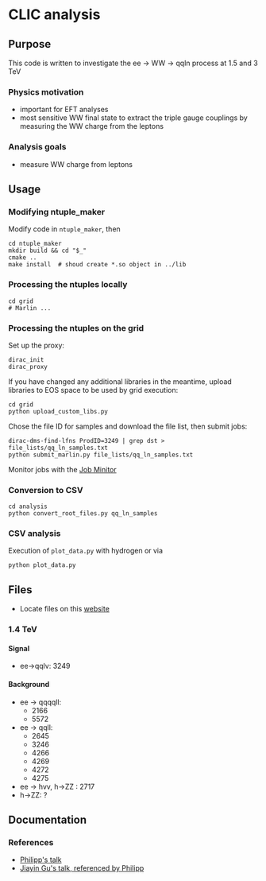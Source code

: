 # CLIC analysis


## Purpose
This code is written to investigate the ee -> WW -> qqln process at 1.5 and 3 TeV

### Physics motivation
- important for EFT analyses
- most sensitive WW final state to extract the triple gauge couplings by measuring the WW charge from the leptons

### Analysis goals
- measure WW charge from leptons


## Usage
### Modifying ntuple_maker
Modify code in `ntuple_maker`, then
```shell
cd ntuple_maker
mkdir build && cd "$_"
cmake ..
make install  # shoud create *.so object in ../lib
```

### Processing the ntuples locally
```shell
cd grid
# Marlin ...
```

### Processing the ntuples on the grid
Set up the proxy:
```shell
dirac_init
dirac_proxy
```
If you have changed any additional libraries in the meantime, upload libraries to EOS space to be used by grid execution:
```shell
cd grid
python upload_custom_libs.py
```
Chose the file ID for samples and download the file list, then submit jobs:
```shell
dirac-dms-find-lfns ProdID=3249 | grep dst > file_lists/qq_ln_samples.txt
python submit_marlin.py file_lists/qq_ln_samples.txt
```
Monitor jobs with the [Job Minitor](https://voilcdiracwebapp.cern.ch/DIRAC/?view=tabs&theme=Grey&url_state=1|*DIRAC.JobMonitor.classes.JobMonitor:,)

### Conversion to CSV
```shell
cd analysis
python convert_root_files.py qq_ln_samples
```

### CSV analysis
Execution of `plot_data.py` with hydrogen or via
```shell
python plot_data.py
```


## Files
- Locate files on this [website](https://twiki.cern.ch/twiki/bin/view/CLIC/MonteCarloSamplesForTheHiggsPaper)
### 1.4 TeV

#### Signal
* ee->qqlv: 3249

#### Background
* ee -> qqqqll: 
    * 2166
    * 5572
* ee -> qqll:
    * 2645
    * 3246
    * 4266
    * 4269
    * 4272
    * 4275
* ee -> hvv, h->ZZ : 2717
* h->ZZ: ?


## Documentation
### References
- [Philipp's talk](https://indico.cern.ch/event/633975/contributions/2680919/attachments/1516016/2365932/clicdp_collaboration_meeting_august_2017_roloff.pdf)
- [Jiayin Gu's talk, referenced by Philipp](https://indico.cern.ch/event/633975/contributions/2689107/attachments/1514499/2363003/eex6.pdf)
